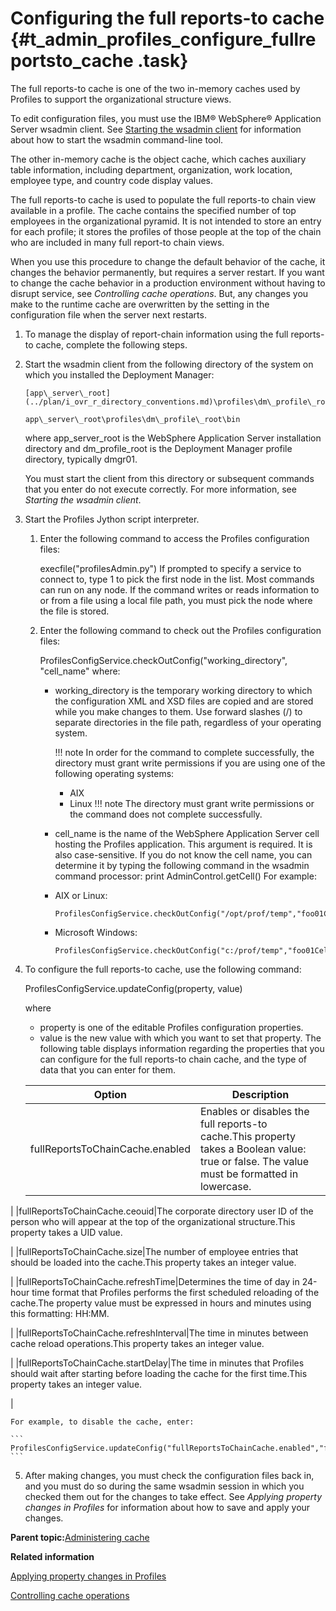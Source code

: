 # Configuring the full reports-to cache {#t_admin_profiles_configure_fullreportsto_cache .task}

The full reports-to cache is one of the two in-memory caches used by Profiles to support the organizational structure views.

To edit configuration files, you must use the IBM® WebSphere® Application Server wsadmin client. See [Starting the wsadmin client](t_admin_wsadmin_starting.md) for information about how to start the wsadmin command-line tool.

The other in-memory cache is the object cache, which caches auxiliary table information, including department, organization, work location, employee type, and country code display values.

The full reports-to cache is used to populate the full reports-to chain view available in a profile. The cache contains the specified number of top employees in the organizational pyramid. It is not intended to store an entry for each profile; it stores the profiles of those people at the top of the chain who are included in many full report-to chain views.

When you use this procedure to change the default behavior of the cache, it changes the behavior permanently, but requires a server restart. If you want to change the cache behavior in a production environment without having to disrupt service, see *Controlling cache operations*. But, any changes you make to the runtime cache are overwritten by the setting in the configuration file when the server next restarts.

1.  To manage the display of report-chain information using the full reports-to cache, complete the following steps.
2.  Start the wsadmin client from the following directory of the system on which you installed the Deployment Manager:

    ```
    [app\_server\_root](../plan/i_ovr_r_directory_conventions.md)\profiles\dm\_profile\_root\bin
    ```

    ```
    app\_server\_root\profiles\dm\_profile\_root\bin
    ```

    where app\_server\_root is the WebSphere Application Server installation directory and dm\_profile\_root is the Deployment Manager profile directory, typically dmgr01.

    You must start the client from this directory or subsequent commands that you enter do not execute correctly. For more information, see *Starting the wsadmin client*.

3.  Start the Profiles Jython script interpreter.

    1.  Enter the following command to access the Profiles configuration files:

        execfile\("profilesAdmin.py"\) If prompted to specify a service to connect to, type 1 to pick the first node in the list. Most commands can run on any node. If the command writes or reads information to or from a file using a local file path, you must pick the node where the file is stored.

    2.  Enter the following command to check out the Profiles configuration files:

        ProfilesConfigService.checkOutConfig\("working\_directory", "cell\_name" where:

        -   working\_directory is the temporary working directory to which the configuration XML and XSD files are copied and are stored while you make changes to them. Use forward slashes \(/\) to separate directories in the file path, regardless of your operating system.

            !!! note
    In order for the command to complete successfully, the directory must grant write permissions if you are using one of the following operating systems:

            -   AIX
            -   Linux
            !!! note
    The directory must grant write permissions or the command does not complete successfully.

        -   cell\_name is the name of the WebSphere Application Server cell hosting the Profiles application. This argument is required. It is also case-sensitive. If you do not know the cell name, you can determine it by typing the following command in the wsadmin command processor: print AdminControl.getCell\(\)
        For example:

        -   AIX or Linux:

            ```
            ProfilesConfigService.checkOutConfig("/opt/prof/temp","foo01Cell01")
            ```

        -   Microsoft Windows:

            ```
            ProfilesConfigService.checkOutConfig("c:/prof/temp","foo01Cell01")
            ```

4.  To configure the full reports-to cache, use the following command:

    ProfilesConfigService.updateConfig\(property, value\)

    where

    -   property is one of the editable Profiles configuration properties.
    -   value is the new value with which you want to set that property.
    The following table displays information regarding the properties that you can configure for the full reports-to chain cache, and the type of data that you can enter for them.

    |Option|Description|
    |------|-----------|
    |fullReportsToChainCache.enabled|Enables or disables the full reports-to cache.This property takes a Boolean value: true or false. The value must be formatted in lowercase.

|
    |fullReportsToChainCache.ceouid|The corporate directory user ID of the person who will appear at the top of the organizational structure.This property takes a UID value.

|
    |fullReportsToChainCache.size|The number of employee entries that should be loaded into the cache.This property takes an integer value.

|
    |fullReportsToChainCache.refreshTime|Determines the time of day in 24-hour time format that Profiles performs the first scheduled reloading of the cache.The property value must be expressed in hours and minutes using this formatting: HH:MM.

|
    |fullReportsToChainCache.refreshInterval|The time in minutes between cache reload operations.This property takes an integer value.

|
    |fullReportsToChainCache.startDelay|The time in minutes that Profiles should wait after starting before loading the cache for the first time.This property takes an integer value.

|

    For example, to disable the cache, enter:

    ```
    ProfilesConfigService.updateConfig("fullReportsToChainCache.enabled","false")
    ```

5.  After making changes, you must check the configuration files back in, and you must do so during the same wsadmin session in which you checked them out for the changes to take effect. See *Applying property changes in Profiles* for information about how to save and apply your changes.


**Parent topic:**[Administering cache](../admin/c_admin_profiles_cache.md)

**Related information**  


[Applying property changes in Profiles](../admin/t_admin_profiles_save_changes.md)

[Controlling cache operations](../admin/t_admin_profiles_cache_operation.md)

